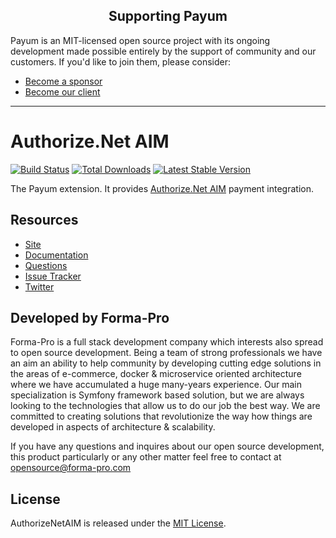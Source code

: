 <h2 align="center">Supporting Payum</h2>

Payum is an MIT-licensed open source project with its ongoing development made possible entirely by the support of community and our customers. If you'd like to join them, please consider:

- [Become a sponsor](https://www.patreon.com/makasim)
- [Become our client](http://forma-pro.com/)

---

# Authorize.Net AIM
[![Build Status](https://travis-ci.org/Payum/AuthorizeNetAim.png?branch=master)](https://travis-ci.org/Payum/AuthorizeNetAim)
[![Total Downloads](https://poser.pugx.org/payum/authorize-net-aim/d/total.png)](https://packagist.org/packages/payum/authorize-net-aim)
[![Latest Stable Version](https://poser.pugx.org/payum/authorize-net-aim/version.png)](https://packagist.org/packages/payum/authorize-net-aim)

The Payum extension. It provides [Authorize.Net AIM](http://www.authorize.net/) payment integration.

## Resources

* [Site](https://payum.forma-pro.com/)
* [Documentation](https://github.com/Payum/Payum/blob/master/docs/index.md#authorizenet-aim)
* [Questions](http://stackoverflow.com/questions/tagged/payum)
* [Issue Tracker](https://github.com/Payum/Payum/issues)
* [Twitter](https://twitter.com/payumphp)

## Developed by Forma-Pro

Forma-Pro is a full stack development company which interests also spread to open source development. 
Being a team of strong professionals we have an aim an ability to help community by developing cutting edge solutions in the areas of e-commerce, docker & microservice oriented architecture where we have accumulated a huge many-years experience. 
Our main specialization is Symfony framework based solution, but we are always looking to the technologies that allow us to do our job the best way. We are committed to creating solutions that revolutionize the way how things are developed in aspects of architecture & scalability.

If you have any questions and inquires about our open source development, this product particularly or any other matter feel free to contact at opensource@forma-pro.com

## License

AuthorizeNetAIM is released under the [MIT License](LICENSE).

